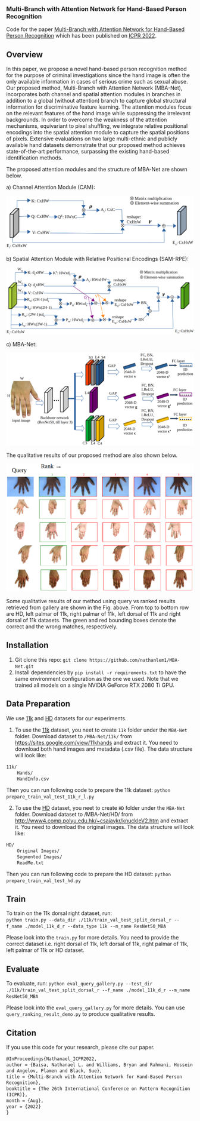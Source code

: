 ### Multi-Branch with Attention Network for Hand-Based Person Recognition

Code for the paper [Multi-Branch with Attention Network for Hand-Based Person Recognition](https://arxiv.org/abs/2108.02234) which has been published on [ICPR 2022](https://www.icpr2022.com/).


## Overview
In this paper, we propose a novel hand-based person recognition method for the purpose of criminal investigations since the hand image is often the only available information in cases of serious crime such as sexual abuse. Our proposed method, Multi-Branch with Attention Network (MBA-Net), incorporates both channel and spatial attention modules in branches in addition to a global (without attention) branch to capture global structural information for discriminative feature learning. The attention modules focus on the relevant features of the hand image while suppressing the irrelevant backgrounds. In order to overcome the weakness of the attention mechanisms, equivariant to pixel shuffling, we integrate relative positional encodings into the spatial attention module to capture the spatial positions of pixels. Extensive evaluations on two large multi-ethnic and publicly available hand datasets demonstrate that our proposed method achieves state-of-the-art performance, surpassing the existing hand-based identification methods. 


The proposed attention modules and the structure of MBA-Net are shown below.

a) Channel Attention Module (CAM):

![](./doc_images/CAM.png)

b) Spatial Attention Module with Relative Positional Encodings (SAM-RPE):

![](./doc_images/SAM.png)

c) MBA-Net:

![](./doc_images/MBA_Net.png)



The qualitative results of our proposed method are also shown below. 

![](./doc_images/results_demo.png)

Some qualitative results of our method using query vs
ranked results retrieved from gallery are shown in the Fig. above. From top to bottom row
are HD, left palmar of 11k, right palmar of 11k, left dorsal
of 11k and right dorsal of 11k datasets. The green and red
bounding boxes denote the correct and the wrong matches,
respectively.


## Installation

1. Git clone this repo: `git clone https://github.com/nathanlem1/MBA-Net.git`
2. Install dependencies by `pip install -r requirements.txt` to have the same environment configuration as the one we used. Note that we trained all models on a single NVIDIA GeForce RTX 2080 Ti GPU.


## Data Preparation
We use [11k](https://sites.google.com/view/11khands) and [HD](http://www4.comp.polyu.edu.hk/~csajaykr/knuckleV2.htm) datasets for our experiments.

1. To use the [11k](https://sites.google.com/view/11khands) dataset, you neet to create `11k` folder under the `MBA-Net` folder. Download dataset to `/MBA-Net/11k/` from https://sites.google.com/view/11khands and extract it. You need to download both hand images and metadata (.csv file). The data structure will look like:

```
11k/
    Hands/
    HandInfo.csv
```
Then you can run following code to prepare the 11k dataset: 
`python prepare_train_val_test_11k_r_l.py`

2. To use the [HD](http://www4.comp.polyu.edu.hk/~csajaykr/knuckleV2.htm) dataset, you neet to create `HD` folder under the `MBA-Net` folder. Download dataset to /MBA-Net/HD/ from http://www4.comp.polyu.edu.hk/~csajaykr/knuckleV2.htm and extract it. You need to download the original images. The data structure will look like:

```
HD/
    Original Images/
    Segmented Images/
    ReadMe.txt
```
Then you can run following code to prepare the HD dataset: 
`python prepare_train_val_test_hd.py`


## Train
To train on the 11k dorsal right dataset, run:  
`python train.py --data_dir ./11k/train_val_test_split_dorsal_r --f_name ./model_11k_d_r --data_type 11k --m_name ResNet50_MBA`

Please look into the `train.py` for more details. You need to provide the correct dataset i.e. right dorsal of 11k, left dorsal of 11k, right palmar of 11k, left palmar of 11k or HD dataset. 


## Evaluate
To evaluate, run:
`python eval_query_gallery.py --test_dir ./11k/train_val_test_split_dorsal_r --f_name ./model_11k_d_r --m_name ResNet50_MBA`

Please look into the `eval_query_gallery.py` for more details. You can use `query_ranking_result_demo.py` to produce qualitative results.


## Citation

If you use this code for your research, please cite our paper.

```
@InProceedings{Nathanael_ICPR2022,
author = {Baisa, Nathanael L. and Williams, Bryan and Rahmani, Hossein and Angelov, Plamen and Black, Sue},
title = {Multi-Branch with Attention Network for Hand-Based Person Recognition},
booktitle = {The 26th International Conference on Pattern Recognition (ICPR)},
month = {Aug},
year = {2022}
}
```
